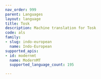 ```yaml
---
nav_order: 999
parent: Languages
layout: language
title: Tosk
description: Machine translation for Tosk
code: als
family:
- slug: indo-european
  name: Indo-European
supported_apis:
- id: modernmt
  name: ModernMT
  supported_language_count: 195

---
```


